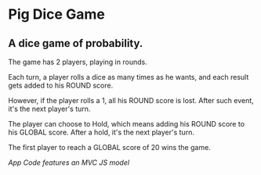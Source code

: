 # Pig Dice Game
## A dice game of probability.


The game has 2 players, playing in rounds.

Each turn, a player rolls a dice as many times as he wants, and each result gets added to his ROUND score.

However, if the player rolls a 1, all his ROUND score is lost. After such event, it's the next player's turn.

The player can choose to Hold, which means adding his ROUND score to his GLOBAL score.
After a hold, it's the next player's turn.

The first player to reach a GLOBAL score of 20 wins the game.

*App Code features an MVC JS model*

